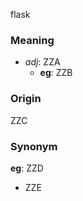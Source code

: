 flask
### Meaning
+ _adj_: ZZA
    + __eg__: ZZB

### Origin

ZZC

### Synonym

__eg__: ZZD

+ ZZE


